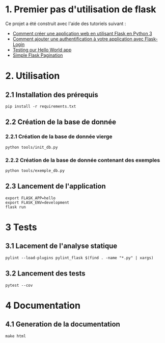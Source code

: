 # 1. Premier pas d'utilisation de flask

Ce projet a été construit avec l'aide des tutoriels suivant : 
- [Comment créer une application web en utilisant Flask en Python 3](https://www.digitalocean.com/community/tutorials/how-to-make-a-web-application-using-flask-in-python-3-fr)
- [Comment ajouter une authentification à votre application avec Flask-Login](https://www.digitalocean.com/community/tutorials/how-to-add-authentication-to-your-app-with-flask-login-fr)
- [Testing our Hello World app](https://riptutorial.com/flask/example/4122/testing-our-hello-world-app)
- [Simple Flask Pagination](https://betterprogramming.pub/simple-flask-pagination-example-4190b12c2e2e)

# 2. Utilisation

## 2.1 Installation des prérequis

    pip install -r requirements.txt

## 2.2 Création de la base de donnée

### 2.2.1 Création de la base de donnée vierge

    python tools/init_db.py

### 2.2.2 Création de la base de donnée contenant des exemples

    python tools/exemple_db.py

## 2.3 Lancement de l'application

    export FLASK_APP=hello
    export FLASK_ENV=development
    flask run

# 3 Tests

## 3.1 Lacement de l'analyse statique

    pylint --load-plugins pylint_flask $(find . -name "*.py" | xargs)

## 3.2 Lancement des tests

    pytest --cov

# 4 Documentation

## 4.1 Generation de la documentation

    make html
